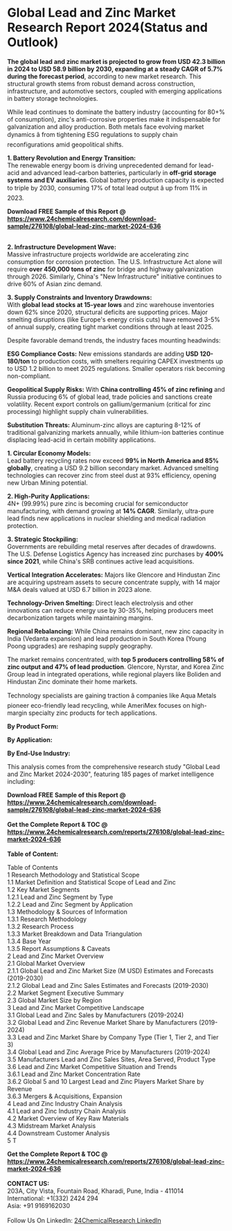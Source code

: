 <h1>Global Lead and Zinc Market Research Report 2024(Status and Outlook)</h1><p><strong>The global lead and zinc market is projected to grow from USD 42.3 billion in 2024 to USD 58.9 billion by 2030, expanding at a steady CAGR of 5.7% during the forecast period</strong>, according to new market research. This structural growth stems from robust demand across construction, infrastructure, and automotive sectors, coupled with emerging applications in battery storage technologies.</p><p>While lead continues to dominate the battery industry (accounting for 80+% of consumption), zinc's anti-corrosive properties make it indispensable for galvanization and alloy production. Both metals face evolving market dynamics â from tightening ESG regulations to supply chain reconfigurations amid geopolitical shifts.</p><p><strong>1. Battery Revolution and Energy Transition:</strong><br>
The renewable energy boom is driving unprecedented demand for lead-acid and advanced lead-carbon batteries, particularly in <strong>off-grid storage systems and EV auxiliaries</strong>. Global battery production capacity is expected to triple by 2030, consuming 17% of total lead output â up from 11% in 2023.</p><div><b>Download FREE Sample of this Report @ 
            <a href="https://www.24chemicalresearch.com/download-sample/276108/global-lead-zinc-market-2024-636">
            https://www.24chemicalresearch.com/download-sample/276108/global-lead-zinc-market-2024-636</a></b></div><br><p><strong>2. Infrastructure Development Wave:</strong><br>
Massive infrastructure projects worldwide are accelerating zinc consumption for corrosion protection. The U.S. Infrastructure Act alone will require <strong>over 450,000 tons of zinc</strong> for bridge and highway galvanization through 2026. Similarly, China's "New Infrastructure" initiative continues to drive 60% of Asian zinc demand.</p><p><strong>3. Supply Constraints and Inventory Drawdowns:</strong><br>
With <strong>global lead stocks at 15-year lows</strong> and zinc warehouse inventories down 62% since 2020, structural deficits are supporting prices. Major smelting disruptions (like Europe's energy crisis cuts) have removed 3-5% of annual supply, creating tight market conditions through at least 2025.</p><p>Despite favorable demand trends, the industry faces mounting headwinds:</p><p><strong>ESG Compliance Costs:</strong> New emissions standards are adding <strong>USD 120-180/ton</strong> to production costs, with smelters requiring CAPEX investments up to USD 1.2 billion to meet 2025 regulations. Smaller operators risk becoming non-compliant.</p><p><strong>Geopolitical Supply Risks:</strong> With <strong>China controlling 45% of zinc refining</strong> and Russia producing 6% of global lead, trade policies and sanctions create volatility. Recent export controls on gallium/germanium (critical for zinc processing) highlight supply chain vulnerabilities.</p><p><strong>Substitution Threats:</strong> Aluminum-zinc alloys are capturing 8-12% of traditional galvanizing markets annually, while lithium-ion batteries continue displacing lead-acid in certain mobility applications.</p><p><strong>1. Circular Economy Models:</strong><br>
Lead battery recycling rates now exceed <strong>99% in North America and 85% globally</strong>, creating a USD 9.2 billion secondary market. Advanced smelting technologies can recover zinc from steel dust at 93% efficiency, opening new Urban Mining potential.</p><p><strong>2. High-Purity Applications:</strong><br>
4N+ (99.99%) pure zinc is becoming crucial for semiconductor manufacturing, with demand growing at <strong>14% CAGR</strong>. Similarly, ultra-pure lead finds new applications in nuclear shielding and medical radiation protection.</p><p><strong>3. Strategic Stockpiling:</strong><br>
Governments are rebuilding metal reserves after decades of drawdowns. The U.S. Defense Logistics Agency has increased zinc purchases by <strong>400% since 2021</strong>, while China's SRB continues active lead acquisitions.</p><p><strong>Vertical Integration Accelerates:</strong> Majors like Glencore and Hindustan Zinc are acquiring upstream assets to secure concentrate supply, with 14 major M&amp;A deals valued at USD 6.7 billion in 2023 alone.</p><p><strong>Technology-Driven Smelting:</strong> Direct leach electrolysis and other innovations can reduce energy use by 30-35%, helping producers meet decarbonization targets while maintaining margins.</p><p><strong>Regional Rebalancing:</strong> While China remains dominant, new zinc capacity in India (Vedanta expansion) and lead production in South Korea (Young Poong upgrades) are reshaping supply geography.</p><p>The market remains concentrated, with <strong>top 5 producers controlling 58% of zinc output and 47% of lead production</strong>. Glencore, Nyrstar, and Korea Zinc Group lead in integrated operations, while regional players like Boliden and Hindustan Zinc dominate their home markets.</p><p>Technology specialists are gaining traction â companies like Aqua Metals pioneer eco-friendly lead recycling, while AmeriMex focuses on high-margin specialty zinc products for tech applications.</p><p><strong>By Product Form:</strong></p><p><strong>By Application:</strong></p><p><strong>By End-Use Industry:</strong></p><p>This analysis comes from the comprehensive research study "Global Lead and Zinc Market 2024-2030", featuring 185 pages of market intelligence including:</p><div><b>Download FREE Sample of this Report @ 
            <a href="https://www.24chemicalresearch.com/download-sample/276108/global-lead-zinc-market-2024-636">
            https://www.24chemicalresearch.com/download-sample/276108/global-lead-zinc-market-2024-636</a></b></div><br><div><b>Get the Complete Report & TOC @ 
            <a href="https://www.24chemicalresearch.com/reports/276108/global-lead-zinc-market-2024-636">
            https://www.24chemicalresearch.com/reports/276108/global-lead-zinc-market-2024-636</a></b></div><br>
            <b>Table of Content:</b><p>Table of Contents<br />
1 Research Methodology and Statistical Scope<br />
1.1 Market Definition and Statistical Scope of Lead and Zinc<br />
1.2 Key Market Segments<br />
1.2.1 Lead and Zinc Segment by Type<br />
1.2.2 Lead and Zinc Segment by Application<br />
1.3 Methodology & Sources of Information<br />
1.3.1 Research Methodology<br />
1.3.2 Research Process<br />
1.3.3 Market Breakdown and Data Triangulation<br />
1.3.4 Base Year<br />
1.3.5 Report Assumptions & Caveats<br />
2 Lead and Zinc Market Overview<br />
2.1 Global Market Overview<br />
2.1.1 Global Lead and Zinc Market Size (M USD) Estimates and Forecasts (2019-2030)<br />
2.1.2 Global Lead and Zinc Sales Estimates and Forecasts (2019-2030)<br />
2.2 Market Segment Executive Summary<br />
2.3 Global Market Size by Region<br />
3 Lead and Zinc Market Competitive Landscape<br />
3.1 Global Lead and Zinc Sales by Manufacturers (2019-2024)<br />
3.2 Global Lead and Zinc Revenue Market Share by Manufacturers (2019-2024)<br />
3.3 Lead and Zinc Market Share by Company Type (Tier 1, Tier 2, and Tier 3)<br />
3.4 Global Lead and Zinc Average Price by Manufacturers (2019-2024)<br />
3.5 Manufacturers Lead and Zinc Sales Sites, Area Served, Product Type<br />
3.6 Lead and Zinc Market Competitive Situation and Trends<br />
3.6.1 Lead and Zinc Market Concentration Rate<br />
3.6.2 Global 5 and 10 Largest Lead and Zinc Players Market Share by Revenue<br />
3.6.3 Mergers & Acquisitions, Expansion<br />
4 Lead and Zinc Industry Chain Analysis<br />
4.1 Lead and Zinc Industry Chain Analysis<br />
4.2 Market Overview of Key Raw Materials<br />
4.3 Midstream Market Analysis<br />
4.4 Downstream Customer Analysis<br />
5 T</p><div><b>Get the Complete Report & TOC @ 
            <a href="https://www.24chemicalresearch.com/reports/276108/global-lead-zinc-market-2024-636">
            https://www.24chemicalresearch.com/reports/276108/global-lead-zinc-market-2024-636</a></b></div><br><b>CONTACT US:</b><br>
            203A, City Vista, Fountain Road, Kharadi, Pune, India - 411014<br>
            International: +1(332) 2424 294<br>
            Asia: +91 9169162030 <br><br>
            Follow Us On LinkedIn: <a href="https://www.linkedin.com/company/24chemicalresearch/">24ChemicalResearch LinkedIn</a>